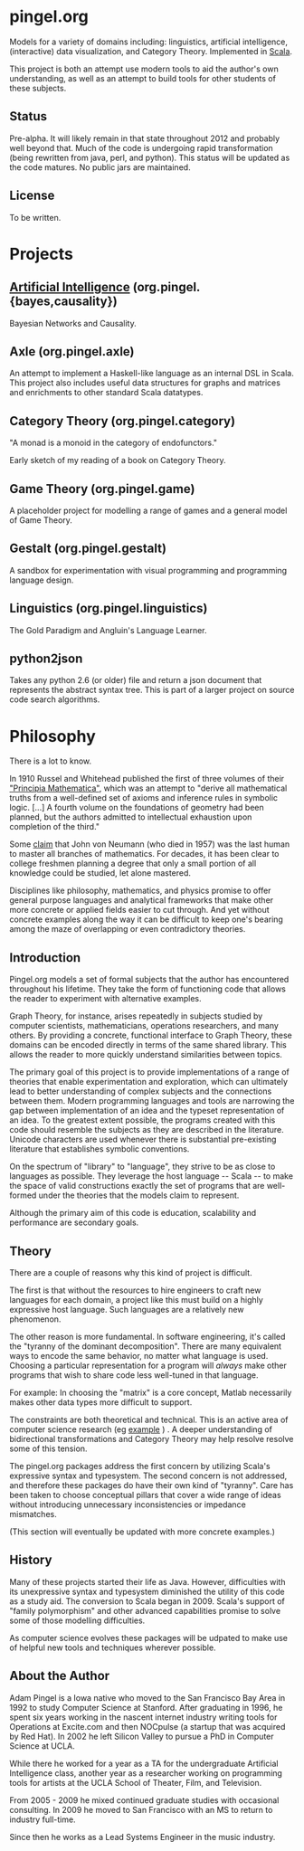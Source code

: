 
pingel.org
==========

Models for a variety of domains including: linguistics,
artificial intelligence, (interactive) data visualization, and Category Theory.
Implemented in [Scala](http://www.scala-lang.org/).

This project is both an attempt use modern tools to aid the author's own understanding,
as well as an attempt to build tools for other students of these subjects.

Status
------

Pre-alpha. 
It will likely remain in that state throughout 2012 and probably well beyond that.
Much of the code is undergoing rapid transformation (being rewritten from java, perl, and python).
This status will be updated as the code matures.
No public jars are maintained.

License
-------

To be written.


Projects
========

[Artificial Intelligence](ai) (org.pingel.{bayes,causality})
--------------------------------------------------------------

Bayesian Networks and Causality.


Axle (org.pingel.axle)
----------------------

An attempt to implement a Haskell-like language as an internal DSL in Scala.
This project also includes useful data structures for graphs and matrices and enrichments to
other standard Scala datatypes.


Category Theory (org.pingel.category)
--------------------------------------

"A monad is a monoid in the category of endofunctors."

Early sketch of my reading of a book on Category Theory.


Game Theory (org.pingel.game)
-----------------------------

A placeholder project for modelling a range of games and a general model of Game Theory.


Gestalt (org.pingel.gestalt)
----------------------------

A sandbox for experimentation with visual programming and programming language design.


Linguistics (org.pingel.linguistics)
------------------------------------

The Gold Paradigm and Angluin's Language Learner.


python2json
-----------

Takes any python 2.6 (or older) file and return a json document that represents the
abstract syntax tree.
This is part of a larger project on source code search algorithms.


Philosophy
==========

There is a lot to know.

In 1910 Russel and Whitehead published the first of three volumes of their
["Principia Mathematica"](http://en.wikipedia.org/wiki/Principia_Mathematica),
which was an attempt to "derive all mathematical truths from a well-defined set
of axioms and inference rules in symbolic logic. [...] 
A fourth volume on the foundations of geometry had been planned, but the authors admitted to intellectual exhaustion upon completion of the third."


Some [claim](http://en.wikipedia.org/wiki/John_von_Neumann) that John von Neumann
(who died in 1957) was the last human to master all branches of mathematics.
For decades, it has been clear to college freshmen planning a degree
that only a small portion of all knowledge could be studied, let alone mastered.

Disciplines like philosophy, mathematics, and physics promise
to offer general purpose languages and analytical frameworks that
make other more concrete or applied fields easier to cut through.
And yet without concrete examples along the way it can be difficult
to keep one's bearing among the maze of overlapping or even contradictory
theories.

Introduction
------------

Pingel.org models a set of formal subjects that the author has encountered
throughout his lifetime.
They take the form of functioning code that allows the reader to experiment
with alternative examples.

Graph Theory, for instance, arises repeatedly in subjects studied by 
computer scientists, mathematicians, operations researchers, and many others.
By providing a concrete, functional interface to Graph Theory, these
domains can be encoded directly in terms of the same shared library.
This allows the reader to more quickly understand similarities between
topics.

The primary goal of this project is to provide implementations of a range
of theories that enable experimentation and exploration, which can
ultimately lead to better understanding of complex subjects and the
connections between them.
Modern programming languages and tools are narrowing the gap between
implementation of an idea and the typeset representation of an idea.
To the greatest extent possible, the programs created with this 
code should resemble the subjects as they are described in the literature.
Unicode characters are used whenever there is substantial pre-existing literature
that establishes symbolic conventions.

On the spectrum of "library" to "language", they strive to be
as close to languages as possible.
They leverage the host language -- Scala -- to make the space of valid
constructions exactly the set of programs that are well-formed under the
theories that the models claim to represent.

Although the primary aim of this code is education, scalability and performance
are secondary goals.

Theory
------

There are a couple of reasons why this kind of project is difficult.

The first is that without the resources to hire engineers to craft new
languages for each domain, a project like this must build on a highly expressive
host language.
Such languages are a relatively new phenomenon.

The other reason is more fundamental.
In software engineering, it's called the "tyranny of the dominant decomposition".
There are many equivalent ways to encode the same behavior, no matter what
language is used.
Choosing a particular representation for a program will *always* make other
programs that wish to share code less well-tuned in that language.

For example: In choosing the "matrix" is a core concept, Matlab necessarily makes
other data types more difficult to support.

The constraints are both theoretical and technical.
This is an active area of computer science research
(eg [example](http://www.cs.cornell.edu/~jnfoster/papers/grace-report.pdf) )
.
A deeper understanding of bidirectional transformations and Category Theory
may help resolve resolve some of this tension.

The pingel.org packages address the first concern by utilizing Scala's expressive
syntax and typesystem.
The second concern is not addressed, and therefore these packages do have
their own kind of "tyranny".
Care has been taken to choose conceptual pillars that cover a wide range of 
ideas without introducing unnecessary inconsistencies or impedance mismatches.

(This section will eventually be updated with more concrete examples.)


History
-------

Many of these projects started their life as Java.
However, difficulties with its unexpressive syntax and typesystem diminished
the utility of this code as a study aid.
The conversion to Scala began in 2009.
Scala's support of "family polymorphism" and other advanced capabilities
promise to solve some of those modelling difficulties.

As computer science evolves these packages will be udpated to make use of
helpful new tools and techniques wherever possible.


About the Author
----------------

Adam Pingel is a Iowa native who moved to the San Francisco Bay Area in 1992
to study Computer Science at Stanford.  After graduating in 1996, he spent
six years working in the nascent internet industry writing tools for Operations
at Excite.com and then NOCpulse (a startup that was acquired by Red Hat).
In 2002 he left Silicon Valley to pursue a PhD in Computer Science at UCLA.

While there he worked for a year as a TA for the undergraduate Artificial
Intelligence class, another year as a researcher working on programming tools
for artists at the UCLA School of Theater, Film, and Television.

From 2005 - 2009 he mixed continued graduate studies with occasional 
consulting.
In 2009 he moved to San Francisco with an MS to return to industry full-time.

Since then he works as a Lead Systems Engineer in the music industry.
